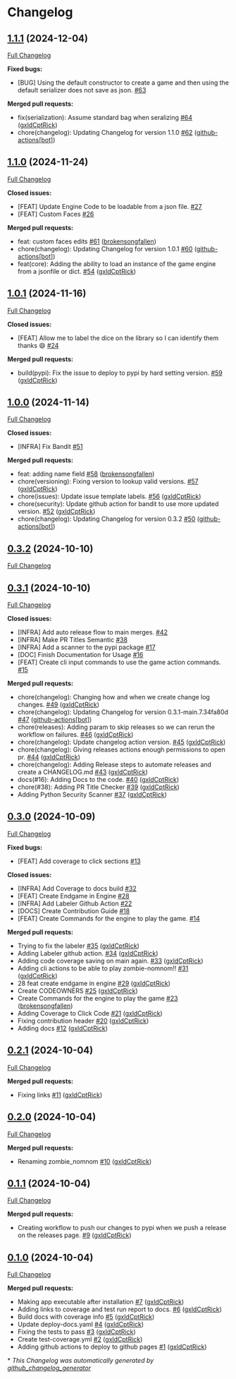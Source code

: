 # Changelog

## [1.1.1](https://github.com/Carrera-Dev-Consulting/zombie_nomnom/tree/1.1.1) (2024-12-04)

[Full Changelog](https://github.com/Carrera-Dev-Consulting/zombie_nomnom/compare/1.1.0...1.1.1)

**Fixed bugs:**

- \[BUG\] Using the default constructor to create a game and then using the default serializer does not save as json. [\#63](https://github.com/Carrera-Dev-Consulting/zombie_nomnom/issues/63)

**Merged pull requests:**

- fix\(serialization\): Assume standard bag when seralizing [\#64](https://github.com/Carrera-Dev-Consulting/zombie_nomnom/pull/64) ([gxldCptRick](https://github.com/gxldCptRick))
- chore\(changelog\): Updating Changelog for version 1.1.0 [\#62](https://github.com/Carrera-Dev-Consulting/zombie_nomnom/pull/62) ([github-actions[bot]](https://github.com/apps/github-actions))

## [1.1.0](https://github.com/Carrera-Dev-Consulting/zombie_nomnom/tree/1.1.0) (2024-11-24)

[Full Changelog](https://github.com/Carrera-Dev-Consulting/zombie_nomnom/compare/1.0.1...1.1.0)

**Closed issues:**

- \[FEAT\] Update Engine Code to be loadable from a json file. [\#27](https://github.com/Carrera-Dev-Consulting/zombie_nomnom/issues/27)
- \[FEAT\] Custom Faces [\#26](https://github.com/Carrera-Dev-Consulting/zombie_nomnom/issues/26)

**Merged pull requests:**

- feat: custom faces edits [\#61](https://github.com/Carrera-Dev-Consulting/zombie_nomnom/pull/61) ([brokensongfallen](https://github.com/brokensongfallen))
- chore\(changelog\): Updating Changelog for version 1.0.1 [\#60](https://github.com/Carrera-Dev-Consulting/zombie_nomnom/pull/60) ([github-actions[bot]](https://github.com/apps/github-actions))
- feat\(core\): Adding the ability to load an instance of the game engine from a jsonfile or dict. [\#54](https://github.com/Carrera-Dev-Consulting/zombie_nomnom/pull/54) ([gxldCptRick](https://github.com/gxldCptRick))

## [1.0.1](https://github.com/Carrera-Dev-Consulting/zombie_nomnom/tree/1.0.1) (2024-11-16)

[Full Changelog](https://github.com/Carrera-Dev-Consulting/zombie_nomnom/compare/1.0.0...1.0.1)

**Closed issues:**

- \[FEAT\] Allow me to label the dice on the library so I can identify them thanks 😄  [\#24](https://github.com/Carrera-Dev-Consulting/zombie_nomnom/issues/24)

**Merged pull requests:**

- build\(pypi\): Fix the issue to deploy to pypi by hard setting version. [\#59](https://github.com/Carrera-Dev-Consulting/zombie_nomnom/pull/59) ([gxldCptRick](https://github.com/gxldCptRick))

## [1.0.0](https://github.com/Carrera-Dev-Consulting/zombie_nomnom/tree/1.0.0) (2024-11-14)

[Full Changelog](https://github.com/Carrera-Dev-Consulting/zombie_nomnom/compare/0.3.2...1.0.0)

**Closed issues:**

- \[INFRA\] Fix Bandit [\#51](https://github.com/Carrera-Dev-Consulting/zombie_nomnom/issues/51)

**Merged pull requests:**

- feat: adding name field [\#58](https://github.com/Carrera-Dev-Consulting/zombie_nomnom/pull/58) ([brokensongfallen](https://github.com/brokensongfallen))
- chore\(versioning\): Fixing version to lookup valid versions. [\#57](https://github.com/Carrera-Dev-Consulting/zombie_nomnom/pull/57) ([gxldCptRick](https://github.com/gxldCptRick))
- chore\(issues\): Update issue template labels. [\#56](https://github.com/Carrera-Dev-Consulting/zombie_nomnom/pull/56) ([gxldCptRick](https://github.com/gxldCptRick))
- chore\(security\): Update github action for bandit to use more updated version. [\#52](https://github.com/Carrera-Dev-Consulting/zombie_nomnom/pull/52) ([gxldCptRick](https://github.com/gxldCptRick))
- chore\(changelog\): Updating Changelog for version 0.3.2 [\#50](https://github.com/Carrera-Dev-Consulting/zombie_nomnom/pull/50) ([github-actions[bot]](https://github.com/apps/github-actions))

## [0.3.2](https://github.com/Carrera-Dev-Consulting/zombie_nomnom/tree/0.3.2) (2024-10-10)

[Full Changelog](https://github.com/Carrera-Dev-Consulting/zombie_nomnom/compare/0.3.1...0.3.2)

## [0.3.1](https://github.com/Carrera-Dev-Consulting/zombie_nomnom/tree/0.3.1) (2024-10-10)

[Full Changelog](https://github.com/Carrera-Dev-Consulting/zombie_nomnom/compare/0.3.0...0.3.1)

**Closed issues:**

- \[INFRA\] Add auto release flow to main merges. [\#42](https://github.com/Carrera-Dev-Consulting/zombie_nomnom/issues/42)
- \[INFRA\] Make PR Titles Semantic [\#38](https://github.com/Carrera-Dev-Consulting/zombie_nomnom/issues/38)
- \[INFRA\] Add a scanner to the pypi package [\#17](https://github.com/Carrera-Dev-Consulting/zombie_nomnom/issues/17)
- \[DOC\] Finish Documentation for Usage [\#16](https://github.com/Carrera-Dev-Consulting/zombie_nomnom/issues/16)
- \[FEAT\] Create cli input commands to use the game action commands. [\#15](https://github.com/Carrera-Dev-Consulting/zombie_nomnom/issues/15)

**Merged pull requests:**

- chore\(changelog\): Changing how and when we create change log changes. [\#49](https://github.com/Carrera-Dev-Consulting/zombie_nomnom/pull/49) ([gxldCptRick](https://github.com/gxldCptRick))
- chore\(changelog\): Updating Changelog for version 0.3.1-main.7.34fa80d [\#47](https://github.com/Carrera-Dev-Consulting/zombie_nomnom/pull/47) ([github-actions[bot]](https://github.com/apps/github-actions))
- chore\(releases\): Adding param to skip releases so we can rerun the workflow on failures. [\#46](https://github.com/Carrera-Dev-Consulting/zombie_nomnom/pull/46) ([gxldCptRick](https://github.com/gxldCptRick))
- chore\(changelog\): Update changelog action version. [\#45](https://github.com/Carrera-Dev-Consulting/zombie_nomnom/pull/45) ([gxldCptRick](https://github.com/gxldCptRick))
- chore\(changelog\): Giving releases actions enough permissions to open pr. [\#44](https://github.com/Carrera-Dev-Consulting/zombie_nomnom/pull/44) ([gxldCptRick](https://github.com/gxldCptRick))
- chore\(changelog\): Adding Release steps to automate releases and create a CHANGELOG.md [\#43](https://github.com/Carrera-Dev-Consulting/zombie_nomnom/pull/43) ([gxldCptRick](https://github.com/gxldCptRick))
- docs\(\#16\): Adding Docs to the code. [\#40](https://github.com/Carrera-Dev-Consulting/zombie_nomnom/pull/40) ([gxldCptRick](https://github.com/gxldCptRick))
- chore\(\#38\): Adding PR Title Checker  [\#39](https://github.com/Carrera-Dev-Consulting/zombie_nomnom/pull/39) ([gxldCptRick](https://github.com/gxldCptRick))
- Adding Python Security Scanner [\#37](https://github.com/Carrera-Dev-Consulting/zombie_nomnom/pull/37) ([gxldCptRick](https://github.com/gxldCptRick))

## [0.3.0](https://github.com/Carrera-Dev-Consulting/zombie_nomnom/tree/0.3.0) (2024-10-09)

[Full Changelog](https://github.com/Carrera-Dev-Consulting/zombie_nomnom/compare/0.2.1...0.3.0)

**Fixed bugs:**

- \[FEAT\] Add coverage to click sections [\#13](https://github.com/Carrera-Dev-Consulting/zombie_nomnom/issues/13)

**Closed issues:**

- \[INFRA\] Add Coverage to docs build [\#32](https://github.com/Carrera-Dev-Consulting/zombie_nomnom/issues/32)
- \[FEAT\] Create Endgame in Engine [\#28](https://github.com/Carrera-Dev-Consulting/zombie_nomnom/issues/28)
- \[INFRA\] Add Labeler Github Action [\#22](https://github.com/Carrera-Dev-Consulting/zombie_nomnom/issues/22)
- \[DOCS\] Create Contribution Guide [\#18](https://github.com/Carrera-Dev-Consulting/zombie_nomnom/issues/18)
- \[FEAT\] Create Commands for the engine to play the game. [\#14](https://github.com/Carrera-Dev-Consulting/zombie_nomnom/issues/14)

**Merged pull requests:**

- Trying to fix the labeler [\#35](https://github.com/Carrera-Dev-Consulting/zombie_nomnom/pull/35) ([gxldCptRick](https://github.com/gxldCptRick))
- Adding Labeler github action. [\#34](https://github.com/Carrera-Dev-Consulting/zombie_nomnom/pull/34) ([gxldCptRick](https://github.com/gxldCptRick))
- Adding code coverage saving on main again. [\#33](https://github.com/Carrera-Dev-Consulting/zombie_nomnom/pull/33) ([gxldCptRick](https://github.com/gxldCptRick))
- Adding cli actions to be able to play zombie-nomnom!! [\#31](https://github.com/Carrera-Dev-Consulting/zombie_nomnom/pull/31) ([gxldCptRick](https://github.com/gxldCptRick))
- 28 feat create endgame in engine [\#29](https://github.com/Carrera-Dev-Consulting/zombie_nomnom/pull/29) ([gxldCptRick](https://github.com/gxldCptRick))
- Create CODEOWNERS [\#25](https://github.com/Carrera-Dev-Consulting/zombie_nomnom/pull/25) ([gxldCptRick](https://github.com/gxldCptRick))
- Create Commands for the engine to play the game [\#23](https://github.com/Carrera-Dev-Consulting/zombie_nomnom/pull/23) ([brokensongfallen](https://github.com/brokensongfallen))
- Adding Coverage to Click Code [\#21](https://github.com/Carrera-Dev-Consulting/zombie_nomnom/pull/21) ([gxldCptRick](https://github.com/gxldCptRick))
- Fixing contribution header [\#20](https://github.com/Carrera-Dev-Consulting/zombie_nomnom/pull/20) ([gxldCptRick](https://github.com/gxldCptRick))
- Adding docs [\#12](https://github.com/Carrera-Dev-Consulting/zombie_nomnom/pull/12) ([gxldCptRick](https://github.com/gxldCptRick))

## [0.2.1](https://github.com/Carrera-Dev-Consulting/zombie_nomnom/tree/0.2.1) (2024-10-04)

[Full Changelog](https://github.com/Carrera-Dev-Consulting/zombie_nomnom/compare/0.2.0...0.2.1)

**Merged pull requests:**

- Fixing links [\#11](https://github.com/Carrera-Dev-Consulting/zombie_nomnom/pull/11) ([gxldCptRick](https://github.com/gxldCptRick))

## [0.2.0](https://github.com/Carrera-Dev-Consulting/zombie_nomnom/tree/0.2.0) (2024-10-04)

[Full Changelog](https://github.com/Carrera-Dev-Consulting/zombie_nomnom/compare/0.1.1...0.2.0)

**Merged pull requests:**

- Renaming zombie\_nomnom [\#10](https://github.com/Carrera-Dev-Consulting/zombie_nomnom/pull/10) ([gxldCptRick](https://github.com/gxldCptRick))

## [0.1.1](https://github.com/Carrera-Dev-Consulting/zombie_nomnom/tree/0.1.1) (2024-10-04)

[Full Changelog](https://github.com/Carrera-Dev-Consulting/zombie_nomnom/compare/0.1.0...0.1.1)

**Merged pull requests:**

- Creating workflow to push our changes to pypi when we push a release on the releases page. [\#9](https://github.com/Carrera-Dev-Consulting/zombie_nomnom/pull/9) ([gxldCptRick](https://github.com/gxldCptRick))

## [0.1.0](https://github.com/Carrera-Dev-Consulting/zombie_nomnom/tree/0.1.0) (2024-10-04)

[Full Changelog](https://github.com/Carrera-Dev-Consulting/zombie_nomnom/compare/de91bc04f78fb139848389f6859c594393c57025...0.1.0)

**Merged pull requests:**

- Making app executable after installation [\#7](https://github.com/Carrera-Dev-Consulting/zombie_nomnom/pull/7) ([gxldCptRick](https://github.com/gxldCptRick))
- Adding links to coverage and test run report to docs. [\#6](https://github.com/Carrera-Dev-Consulting/zombie_nomnom/pull/6) ([gxldCptRick](https://github.com/gxldCptRick))
- Build docs with coverage info [\#5](https://github.com/Carrera-Dev-Consulting/zombie_nomnom/pull/5) ([gxldCptRick](https://github.com/gxldCptRick))
- Update deploy-docs.yaml [\#4](https://github.com/Carrera-Dev-Consulting/zombie_nomnom/pull/4) ([gxldCptRick](https://github.com/gxldCptRick))
- Fixing the tests to pass [\#3](https://github.com/Carrera-Dev-Consulting/zombie_nomnom/pull/3) ([gxldCptRick](https://github.com/gxldCptRick))
- Create test-coverage.yml [\#2](https://github.com/Carrera-Dev-Consulting/zombie_nomnom/pull/2) ([gxldCptRick](https://github.com/gxldCptRick))
- Adding github actions to deploy to github pages [\#1](https://github.com/Carrera-Dev-Consulting/zombie_nomnom/pull/1) ([gxldCptRick](https://github.com/gxldCptRick))



\* *This Changelog was automatically generated by [github_changelog_generator](https://github.com/github-changelog-generator/github-changelog-generator)*
